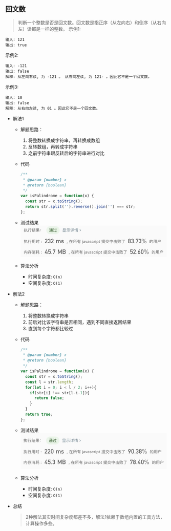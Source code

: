 ## 回文数

> 判断一个整数是否是回文数。回文数是指正序（从左向右）和倒序（从右向左）读都是一样的整数。
示例1:
```text
输入: 121
输出: true
```

示例2:
```text
输入: -121
输出: false
解释: 从左向右读, 为 -121 。 从右向左读, 为 121- 。因此它不是一个回文数。
```

示例3:
```text
输入: 10
输出: false
解释: 从右向左读, 为 01 。因此它不是一个回文数。
```

- 解法1
  - 解题思路：
    1. 将整数转换成字符串，再转换成数组
    2. 反转数组，再转成字符串
    3. 之前字符串跟反转后的字符串进行对比
    
  - 代码
    ```javascript
    /**
     * @param {number} x
     * @return {boolean}
     */
    var isPalindrome = function(x) {
      const str = x.toString();
      return str.split('').reverse().join('') === str;
    };
    ```
  - 测试结果
  ![](result9-1.jpg)
  
  - 算法分析
    - 时间复杂度: `O(n)`
    - 空间复杂度: `O(1)`
    
- 解法2
  - 解题思路：
    1. 将整数转换成字符串
    2. 前后对比该字符串是否相同，遇到不同直接返回结果
    3. 直到每个字符都比较过
    
  - 代码
    ```javascript
    /**
     * @param {number} x
     * @return {boolean}
     */
    var isPalindrome = function(x) {
      const str = x.toString();
      const l = str.length;
      for(let i = 0; i < l / 2; i++){
        if(str[i] !== str[l-i-1]){
          return false;
        }
      }
      return true;
    };
    ```
  - 测试结果
  ![](result9-2.jpg)
  
  - 算法分析
    - 时间复杂度: `O(n)`
    - 空间复杂度: `O(1)`
    
- 总结
  > 2种解法其实时间复杂度都差不多，解法1依赖于数组内置的工具方法，计算操作多些。